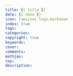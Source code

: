 ```yaml
---
title: {{ title }}
date: {{ date }}
icon: famicons:logo-markdown
index: true
tags:
categories:
copyright: true
keywords:
cover:
comments:
mathjax:
top:
description:
---
```



<!-- more -->

